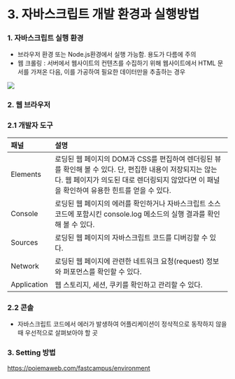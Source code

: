 # 3. 자바스크립트 개발 환경과 실행방법

### 1. 자바스크립트 실행 환경

- 브라우저 환경 또는 Node.js환경에서 실행 가능함. 용도가 다름에 주의
- 웹 크롤링 : 서버에서 웹사이트의 컨텐츠를 수집하기 위해 웹사이트에서 HTML 문서를 가져온 다음, 이를 가공하여 필요한 데이터만을 추출하는 경우

![](https://poiemaweb.com/assets/fs-images/3-1.png)

### 2. 웹 브라우저

### 2.1 개발자 도구

| 패널        | 설명                                                         |
| :---------- | :----------------------------------------------------------- |
| Elements    | 로딩된 웹 페이지의 DOM과 CSS를 편집하여 렌더링된 뷰를 확인해 볼 수 있다. 단, 편집한 내용이 저장되지는 않는다. 웹 페이지가 의도된 대로 렌더링되지 않았다면 이 패널을 확인하여 유용한 힌트를 얻을 수 있다. |
| Console     | 로딩된 웹 페이지의 에러를 확인하거나 자바스크립트 소스코드에 포함시킨 console.log 메소드의 실행 결과를 확인해 볼 수 있다. |
| Sources     | 로딩된 웹 페이지의 자바스크립트 코드를 디버깅할 수 있다.     |
| Network     | 로딩된 웹 페이지에 관련한 네트워크 요청(request) 정보와 퍼포먼스를 확인할 수 있다. |
| Application | 웹 스토리지, 세션, 쿠키를 확인하고 관리할 수 있다.           |

### 2.2 콘솔

- 자바스크립트 코드에서 에러가 발생하여 어플리케이션이 정삭적으로 동작하지 않을 때 우선적으로 살펴보아야 할 곳

### 3. Setting 방법

https://poiemaweb.com/fastcampus/environment





